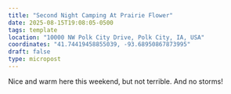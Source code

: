```yaml
---
title: "Second Night Camping At Prairie Flower"
date: 2025-08-15T19:08:05-0500
tags: template
location: "10000 NW Polk City Drive, Polk City, IA, USA"
coordinates: "41.74419458855039, -93.68950867873995"
draft: false
type: micropost
---
```

Nice and warm here this weekend, but not terrible.  And no storms!
